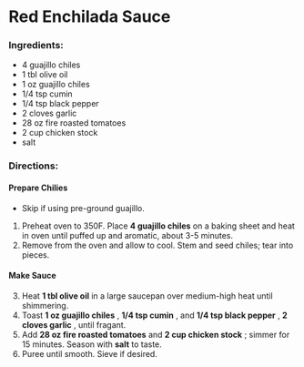 # Red Enchilada Sauce 

### Ingredients: 
* 4 guajillo chiles
* 1 tbl olive oil
* 1 oz guajillo chiles
* 1/4 tsp cumin
* 1/4 tsp black pepper
* 2 cloves garlic
* 28 oz fire roasted tomatoes
* 2 cup chicken stock
*  salt

### Directions: 

#### Prepare Chilies
* Skip if using pre-ground guajillo. 
1. Preheat oven to 350F. Place **4 guajillo chiles** on a baking sheet and heat in oven until puffed up and aromatic, about 3-5 minutes. 
2. Remove from the oven and allow to cool. Stem and seed chiles; tear into pieces. 



#### Make Sauce
3. Heat **1 tbl olive oil** in a large saucepan over medium-high heat until shimmering. 
4. Toast **1 oz guajillo chiles** , **1/4 tsp cumin** , and **1/4 tsp black pepper** , **2 cloves garlic** , until fragant. 
5. Add **28 oz fire roasted tomatoes** and **2 cup chicken stock** ; simmer for 15 minutes. Season with **salt** to taste. 
6. Puree until smooth. Sieve if desired. 


